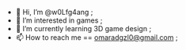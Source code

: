 - 👋 Hi, I’m @w0Lfg4ang ;
- 👀 I’m interested in games ; 
- 🌱 I’m currently learning 3D game design ;
- 📫 How to reach me == omaradgzl0@gmail.com   ;

<!---
w0Lfg4ang/w0Lfg4ang is a ✨ special ✨ repository because its `README.md` (this file) appears on your GitHub profile.
You can click the Preview link to take a look at your changes.
--->
